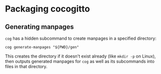 # Packaging cocogitto

## Generating manpages

`cog` has a hidden subcommand to create manpages in a specified directory:

```console
cog generate-manpages "${PWD}/gen"
```

This creates the directory if it doesn't exist already (like `mkdir -p` on Linux),
then outputs generated manpages for `cog` as well as its subcommands into files in that directory.
